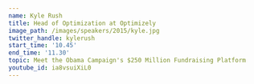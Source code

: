 ```yaml
---
name: Kyle Rush
title: Head of Optimization at Optimizely
image_path: /images/speakers/2015/kyle.jpg
twitter_handle: kylerush
start_time: '10.45'
end_time: '11.30'
topic: Meet the Obama Campaign's $250 Million Fundraising Platform
youtube_id: ia8vsuiXiL0
---
```

